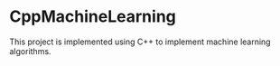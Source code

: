 # CppMachineLearning
This project is implemented using C++ to implement machine learning algorithms.
